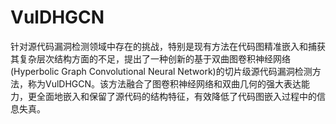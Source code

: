 # VulDHGCN
 针对源代码漏洞检测领域中存在的挑战，特别是现有方法在代码图精准嵌入和捕获其复杂层次结构方面的不足，提出了一种创新的基于双曲图卷积神经网络(Hyperbolic Graph Convolutional Neural Network)的切片级源代码漏洞检测方法，称为VulDHGCN。该方法融合了图卷积神经网络和双曲几何的强大表达能力，更全面地嵌入和保留了源代码的结构特征，有效降低了代码图嵌入过程中的信息失真。

